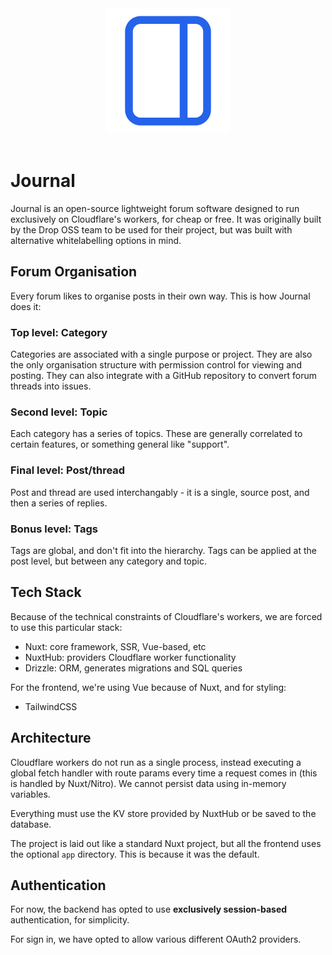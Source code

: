 <div align="center">
<img src="https://raw.githubusercontent.com/DecDuck/journal/refs/heads/main/icon.png" width="200rem"/>
</div>
<br/>

# Journal

Journal is an open-source lightweight forum software designed to run exclusively on Cloudflare's workers, for cheap or free. It was originally built by the Drop OSS team to be used for their project, but was built with alternative whitelabelling options in mind.

## Forum Organisation

Every forum likes to organise posts in their own way. This is how Journal does it:

### Top level: Category

Categories are associated with a single purpose or project. They are also the only organisation structure with permission control for viewing and posting. They can also integrate with a GitHub repository to convert forum threads into issues.

### Second level: Topic

Each category has a series of topics. These are generally correlated to certain features, or something general like "support".

### Final level: Post/thread

Post and thread are used interchangably - it is a single, source post, and then a series of replies.

### Bonus level: Tags

Tags are global, and don't fit into the hierarchy. Tags can be applied at the post level, but between any category and topic.

## Tech Stack

Because of the technical constraints of Cloudflare's workers, we are forced to use this particular stack:

- Nuxt: core framework, SSR, Vue-based, etc
- NuxtHub: providers Cloudflare worker functionality
- Drizzle: ORM, generates migrations and SQL queries

For the frontend, we're using Vue because of Nuxt, and for styling:

- TailwindCSS

## Architecture

Cloudflare workers do not run as a single process, instead executing a global fetch handler with route params every time a request comes in (this is handled by Nuxt/Nitro). We cannot persist data using in-memory variables.

Everything must use the KV store provided by NuxtHub or be saved to the database.

The project is laid out like a standard Nuxt project, but all the frontend uses the optional `app` directory. This is because it was the default.

## Authentication

For now, the backend has opted to use **exclusively session-based** authentication, for simplicity.

For sign in, we have opted to allow various different OAuth2 providers.

